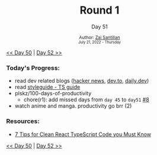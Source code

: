 <div align="center">
  <h1>Round 1</h1>
  <p>Day 51</p>
  <sub>
    Author: <a href="https://github.com/plskz" target="_blank">Zai Santillan</a>
    <br>
    <small>July 21, 2022 - Thursday</small>
  </sub>
</div>

[<< Day 50](day050.md) | [Day 52 >>](day052.md)

### Today's Progress:

- read dev related blogs ([hacker news](https://news.ycombinator.com), [dev.to](https://dev.to), [daily.dev](https://daily.dev))
- read [styleguide - TS guide](https://google.github.io/styleguide/tsguide.html)
- plskz/100-days-of-productivity
  - chore(r1): add missed days from `day 45` to `day51` [#8](https://github.com/plskz/100-days-of-productivity/pull/8)
- watch anime and manga. productivity go brr (2)

### Resources:

- [7 Tips for Clean React TypeScript Code you Must Know](https://dev.to/ruppysuppy/7-tips-for-clean-react-typescript-code-you-must-know-2da2)

[<< Day 50](day050.md) | [Day 52 >>](day052.md)
